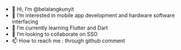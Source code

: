 - 👋 Hi, I’m @belalangkunyit
- 👀 I’m interested in mobile app development and hardware software interfacing
- 🌱 I’m currently learning Flutter and Dart
- 💞️ I’m looking to collaborate on SSO
- 📫 How to reach me : through github comment

<!---
belalangkunyit/belalangkunyit is a ✨ special ✨ repository because its `README.md` (this file) appears on your GitHub profile.
You can click the Preview link to take a look at your changes.
--->
